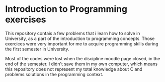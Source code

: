 # Introduction to Programming exercises
This repository contais a few problems that i learn how to solve in University, as a part of the introduction to programming concepts. Those exercices were very important for me to acquire programming skills during the first semester in University. 

Most of the codes were lost when the discipline moodle page closed, in the end of the semester. I didn't save them in my own computer, which means this repository does not represent my total knowledge about C and problems solutions in the programming context.